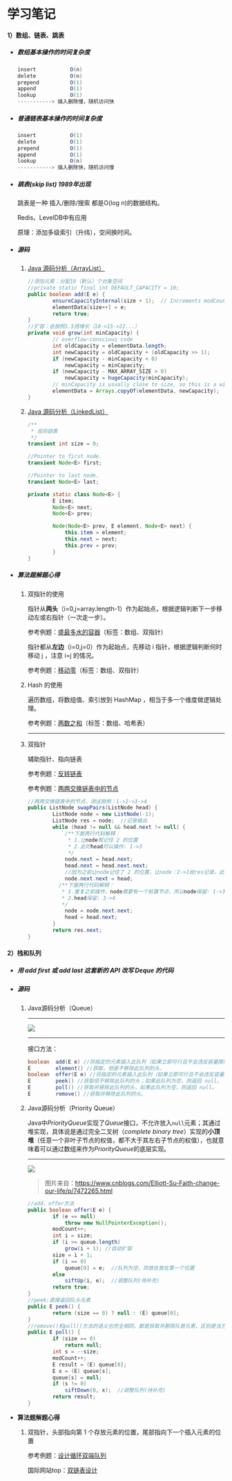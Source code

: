 # 学习笔记

#### 1）数组、链表、跳表

- ##### 数组基本操作的时间复杂度

   ```java
   insert			O(n)
   delete			O(n)
   prepend			O(1)
   append			O(1)
   lookup			O(1)
   ----------->	插入删除慢，随机访问快
   ```

- ##### 普通链表基本操作的时间复杂度

   ```java
   insert			O(1)
   delete			O(1)
   prepend			O(1)
   append			O(1)
   lookup			O(n) 
   ----------->	插入删除快，随机访问慢
   ```

- ##### 跳表(skip list) 1989年出现

   跳表是一种  插入/删除/搜索  都是O(log n)的数据结构。

   Redis、LevelDB中有应用

   原理：添加多级索引（升纬），空间换时间。

- ##### 源码

   1. [Java 源码分析（ArrayList）](http://developer.classpath.org/doc/java/util/ArrayList-source.html)

      ```java
      //添加元素：分配10（默认）个对象空间
      //private static final int DEFAULT_CAPACITY = 10;
      public boolean add(E e) {
              ensureCapacityInternal(size + 1);  // Increments modCount!!
              elementData[size++] = e;
              return true;
      }
      //扩容：会按照1.5倍增长（10->15->22...）
      private void grow(int minCapacity) {
              // overflow-conscious code
              int oldCapacity = elementData.length;
              int newCapacity = oldCapacity + (oldCapacity >> 1);
              if (newCapacity - minCapacity < 0)
                  newCapacity = minCapacity;
              if (newCapacity - MAX_ARRAY_SIZE > 0)
                  newCapacity = hugeCapacity(minCapacity);
              // minCapacity is usually close to size, so this is a win:
              elementData = Arrays.copyOf(elementData, newCapacity);
      }
      ```

      

   2. [Java 源码分析（LinkedList）](http://developer.classpath.org/doc/java/util/LinkedList-source.html)

      ```java
      /**
       * 双向链表
       */
      transient int size = 0;
      
      //Pointer to first node.
      transient Node<E> first;
      
      //Pointer to last node.
      transient Node<E> last;
      
      private static class Node<E> {
              E item;
              Node<E> next;
              Node<E> prev;
      
              Node(Node<E> prev, E element, Node<E> next) {
                  this.item = element;
                  this.next = next;
                  this.prev = prev;
              }
      }
      ```

- ##### 算法题解题心得

   1. 双指针的使用

      指针从**两头**（i=0,j=array.length-1）作为起始点，根据逻辑判断下一步移动左或右指针（一次走一步）。

      参考例题：[盛最多水的容器](https://leetcode-cn.com/problems/container-with-most-water/)（标签：数组、双指针）

      指针都从**左边**（i=0,j=0）作为起始点，先移动 i 指针，根据逻辑判断何时移动 j ，注意 i=j 的情况。

      参考例题：[移动零](https://leetcode-cn.com/problems/move-zeroes/)（标签：数组、双指针）

   2. Hash 的使用

      遍历数组，将数组值、索引放到 HashMap ，相当于多一个维度做逻辑处理。

      参考例题：[两数之和](https://leetcode-cn.com/problems/two-sum/)（标签：数组、哈希表）

      ------

   3. 双指针

      辅助指针、指向链表

      参考例题：[反转链表](https://leetcode-cn.com/problems/reverse-linked-list/)

      参考例题：[两两交换链表中的节点](https://leetcode-cn.com/problems/swap-nodes-in-pairs/)

      ```java
      //两两交换链表中的节点，测试用例：1->2->3->4
      public ListNode swapPairs(ListNode head) {
              ListNode node = new ListNode(-1);
              ListNode res = node;	//记录输出
              while (head != null && head.next != null) {
                  /**下面两行代码解释：
                   * 1.让node帮记住 2 的位置
                   * 2.此时head可以操作: 1->3
                   */
                  node.next = head.next;
                  head.next = head.next.next;
                  //因为之前让node记住了 2 的位置，让node：2->1给res记录，此时链表结构：2->1->3->4
                  node.next.next = head;
      			/**下面两行代码解释：
      			 * 1.重复之前操作，node需要有一个前置节点，所以node保留: 1->3->4
      			 * 2.head保留: 3->4
      			 */
                  node = node.next.next;
                  head = head.next;
              }
              return res.next;
      }
      ```

      

#### 2）栈和队列

- ##### 用 add first 或 add last 这套新的 API 改写 Deque 的代码

  

- ##### 源码

  1. Java源码分析（Queue）

     ------

     ![](E:\IDEspace\Queue.png)

     ------

     接口方法：

     ```java
     boolean  add(E e) //将指定的元素插入此队列（如果立即可行且不会违反容量限制），在成功时返回 true，如果当前没有可用的空间，则抛出 IllegalStateException。
     E        element() //获取，但是不移除此队列的头。
     boolean  offer(E e) //将指定的元素插入此队列（如果立即可行且不会违反容量限制），当使用有容量限制的队列时，此方法通常要优于 add(E)，后者可能无法插入元素，而只是抛出一个异常。
     E        peek() //获取但不移除此队列的头；如果此队列为空，则返回 null。
     E        poll() //获取并移除此队列的头，如果此队列为空，则返回 null。
     E        remove() //获取并移除此队列的头。
     ```

  2. Java源码分析（Priority Queue）

     Java中*PriorityQueue*实现了*Queue*接口，不允许放入`null`元素；其通过堆实现，具体说是通过完全二叉树（*complete binary tree*）实现的**小顶堆**（任意一个非叶子节点的权值，都不大于其左右子节点的权值），也就意味着可以通过数组来作为*PriorityQueue*的底层实现。

     ------

     ![](E:\IDEspace\PriorityQueue.png)

     > 图片来自：https://www.cnblogs.com/Elliott-Su-Faith-change-our-life/p/7472265.html

     ```java
     //add、offer方法
     public boolean offer(E e) {
             if (e == null)
                 throw new NullPointerException();
             modCount++;
             int i = size;
             if (i >= queue.length)
                 grow(i + 1); //自动扩容
             size = i + 1;
             if (i == 0)
                 queue[0] = e;  //队列为空，则放在放在第一个位置
             else
                 siftUp(i, e);  //调整队列(待补充)
             return true;
     }
     //peek:直接返回队头元素
     public E peek() {
             return (size == 0) ? null : (E) queue[0];
     }
     //remove()和poll()方法的语义也完全相同，都是获取并删除队首元素，区别是当方法失败时前者抛出异常，后者返回null。
     public E poll() {
             if (size == 0)
                 return null;
             int s = --size;
             modCount++;
             E result = (E) queue[0];
             E x = (E) queue[s];
             queue[s] = null;
             if (s != 0)
                 siftDown(0, x);  //调整队列(待补充)
             return result;
     }
     ```

- **算法题解题心得**

  1. 双指针，头部指向第 1 个存放元素的位置，尾部指向下一个插入元素的位置

     参考例题：[设计循环双端队列](https://leetcode-cn.com/problems/design-circular-deque)

     国际网站top：[双链表设计](https://leetcode.com/problems/design-circular-deque/discuss/149371/Java-doubly-LinkedList-solution-very-straightforward)

     

